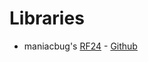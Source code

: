 Libraries
========

* maniacbug's [RF24](http://maniacbug.github.com/RF24/index.html) - [Github](https://github.com/maniacbug/RF24)

